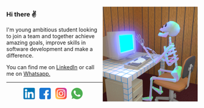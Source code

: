  
<p> 
 <img height="250" align='right'  src="Assets/skullprogramming.gif">
</p>
 
### Hi there ✌

I'm young ambitious student looking to join a team and together achieve amazing goals, improve skills in software development and make a difference.

You can find me on [LinkedIn](https://www.linkedin.com/in/willians-tavares95/) or call me on [Whatsapp.](https://api.whatsapp.com/send?phone=5511943206420)

  ---
  
<p align='center'>
<a href="https://www.linkedin.com/in/willians-tavares95/"><img height="30" src="Assets/linkedin.png"></a>&nbsp;&nbsp;
<a href="https://www.facebook.com/willians.tavaresdasilva/"><img height="30" src="Assets/facebook.png"></a>&nbsp;&nbsp;
<a href="https://www.instagram.com/hot.wills/"><img height="30" src="Assets/instagram.png"></a>&nbsp;&nbsp;
<a href="https://api.whatsapp.com/send?phone=5511943206420"><img height="30" src="Assets/whatsapp.png"></a>&nbsp;&nbsp;
</p>



